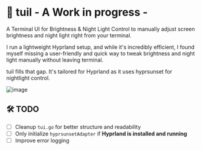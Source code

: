 # 🌙 tuil - A Work in progress -
A Terminal UI for Brightness & Night Light Control to manually adjust screen brightness and night light right from your terminal.

I run a lightweight Hyprland setup, and while it's incredibly efficient, I found myself missing a user-friendly and quick way to tweak brightness and night light manually without leaving terminal.

tuil fills that gap. It's tailored for Hyprland as it uses hyprsunset for nightlight control.

![image](https://github.com/user-attachments/assets/5bcd5691-a947-47fe-86e0-cfa7ffe73c9e)

## 🛠️ TODO

- [ ] Cleanup `tui.go` for better structure and readability  
- [ ] Only initialize `hyprsunsetAdapter` if **Hyprland is installed and running**  
- [ ] Improve error logging  